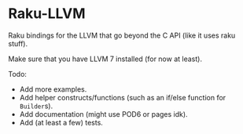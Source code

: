 # Raku-LLVM
Raku bindings for the LLVM that go beyond the C API (like it uses raku stuff).

Make sure that you have LLVM 7 installed (for now at least).

Todo:
- Add more examples.
- Add helper constructs/functions (such as an if/else function for `Builder`s).
- Add documentation (might use POD6 or pages idk).
- Add (at least a few) tests.